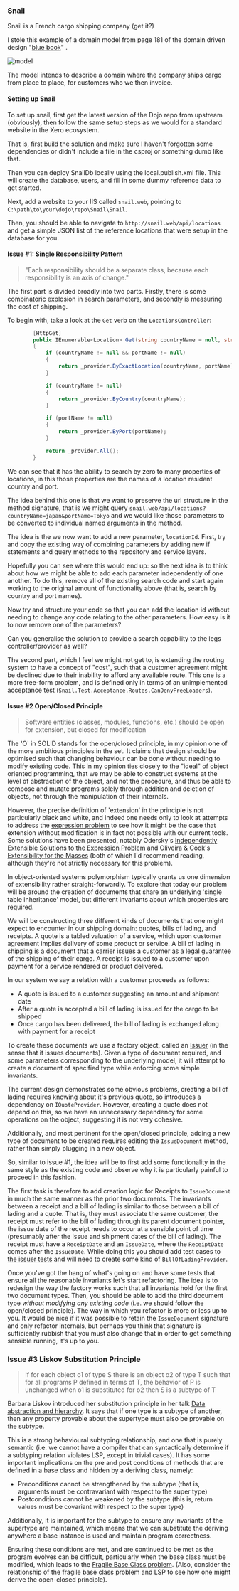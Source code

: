 ### Snail

Snail is a French cargo shipping company (get it?)

I stole this example of a domain model from page 181 of the domain
driven design "[blue
book](http://www.amazon.com/Domain-Driven-Design-Tackling-Complexity-Software/dp/0321125215)"
.

![model](http://i.imgur.com/GRhaX1x.jpg)

The model intends to describe a domain where the company ships cargo
from place to place, for customers who we then invoice.

#### Setting up Snail

To set up snail, first get the latest version of the Dojo repo from
upstream (obviously), then follow the same setup steps as we would for
a standard website in the Xero ecosystem.

That is, first build the solution and make sure I haven't forgotten
some dependencies or didn't include a file in the csproj or something
dumb like that.

Then you can deploy SnailDb locally using the local.publish.xml
file. This will create the database, users, and fill in some dummy
reference data to get started.

Next, add a website to your IIS called `snail.web`, pointing to
`C:\path\to\your\dojo\repo\Snail\Snail`.

Then, you should be able to navigate to
`http://snail.web/api/locations` and get a simple JSON list of the
reference locations that were setup in the database for you.


#### Issue #1: Single Responsibility Pattern

> "Each responsibility should be a separate class, because each
  responsibility is an axis of change."

The first part is divided broadly into two parts. Firstly, there is
some combinatoric explosion in search parameters, and secondly is
measuring the cost of shipping.

To begin with, take a look at the `Get` verb on the
`LocationsController`:

```csharp
        [HttpGet]
        public IEnumerable<Location> Get(string countryName = null, string portName = null)
        {
            if (countryName != null && portName != null)
            {
                return _provider.ByExactLocation(countryName, portName);
            }

            if (countryName != null)
            {
                return _provider.ByCountry(countryName);
            }

            if (portName != null)
            {
                return _provider.ByPort(portName);
            }

            return _provider.All();
        }
```

We can see that it has the ability to search by zero to many
properties of locations, in this those properties are the names of a
location resident country and port.

The idea behind this one is that we want to preserve the url structure
in the method signature, that is we might query
`snail.web/api/locations?countryName=japan&portName=Tokyo` and we
would like those parameters to be converted to individual named
arguments in the method.

The idea is the we now want to add a new parameter,
`locationId`. First, try and copy the existing way of combining
parameters by adding new if statements and query methods to the
repository and service layers.

Hopefully you can see where this would end up: so the next idea is to
think about how we might be able to add each parameter independently
of one another. To do this, remove all of the existing search code and
start again working to the original amount of functionality above
(that is, search by country and port names).

Now try and structure your code so that you can add the location id
without needing to change any code relating to the other
parameters. How easy is it to now remove one of the parameters?

Can you generalise the solution to provide a search capability to
the legs controller/provider as well?

The second part, which I feel we might not get to, is extending the
routing system to have a concept of "cost", such that a customer
agreement might be declined due to their inability to afford any
available route. This one is a more free-form problem, and is defined
only in terms of an unimplemented acceptance test (`Snail.Test.Acceptance.Routes.CanDenyFreeLoaders`).

#### Issue #2 Open/Closed Principle

> Software entities (classes, modules, functions, etc.) should be open for extension, but closed for modification

The 'O' in SOLID stands for the open/closed principle, in my opinion
one of the more ambitious principles in the set. It claims that design
should be optimised such that changing behaviour can be done without
needing to modify existing code. This in my opinion ties closely to the
"ideal" of object oriented programming, that we may be able to construct
systems at the level of abstraction of the object, and not the procedure,
and thus be able to compose and mutate programs solely through addition
and deletion of objects, not through the manipulation of their internals.

However, the precise definition of 'extension' in the principle is not
particularly black and white, and indeed one needs only to look at
attempts to address the [expression problem](http://c2.com/cgi/wiki?ExpressionProblem)
to see how it might be the case that extension without modification is
in fact not possible with our current tools. Some solutions have been
presented, notably Odersky's [Independently Extensible Solutions to
the Expression Problem](http://scala-lang.org/docu/files/IC_TECH_REPORT_200433.pdf)
and Oliveira & Cook's [Extensibility for the Masses](https://www.cs.utexas.edu/~wcook/Drafts/2012/ecoop2012.pdf)
(both of which I'd recommend reading, although they're not strictly
necessary for this problem).

In object-oriented systems polymorphism typically grants us one
dimension of extensibility rather straight-forwardly. To explore
that today our problem will be around the creation of documents that
share an underlying 'single table inheritance' model, but different
invariants about which properties are required.

We will be constructing three different kinds of documents that one
might expect to encounter in our shipping domain: quotes, bills of
lading, and receipts. A quote is a tabled valuation of a service,
which upon customer agreement implies delivery of some product or
service. A bill of lading in shipping is a document that a carrier
issues a customer as a legal guarantee of the shipping of their
cargo. A receipt is issued to a customer upon payment for a service
rendered or product delivered.

In our system we say a relation with a customer proceeds as follows:

* A quote is issued to a customer suggesting an amount and shipment
  date
* After a quote is accepted a bill of lading is issued for the
  cargo to be shipped
* Once cargo has been delivered, the bill of lading is exchanged
  along with payment for a receipt

To create these documents we use a factory object, called an
[Issuer](https://github.dev.xero.com/Labs/Dojo/blob/master/Snail/Snail.Core/Billing/Issuer.cs)
(in the sense that it issues documents). Given a type of document
required, and some parameters corresponding to the underlying
model, it will attempt to create a document of specified type
while enforcing some simple invariants.

The current design demonstrates some obvious problems, creating
a bill of lading requires knowing about it's previous quote, so
introduces a dependency on `IQuoteProvider`. However, creating
a quote does not depend on this, so we have an unnecessary dependency
for some operations on the object, suggesting it is not very cohesive.

Additionally, and most pertinent for the open/closed principle,
adding a new type of document to be created requires editing the
`IssueDocument` method, rather than simply plugging in a new object.

So, similar to issue #1, the idea will be to first add some functionality
in the same style as the existing code and observe why it is
particularly painful to proceed in this fashion.

The first task is therefore to add creation logic for Receipts to
`IssueDocument` in much the same manner as the prior two documents.
The invariants between a receipt and a bill of lading is similar
to those between a bill of lading and a quote. That is, they must
associate the same customer, the receipt must refer to the bill of
lading through its parent document pointer, the issue date of the
receipt needs to occur at a sensible point of time (presumably
after the issue and shipment dates of the bill of lading). The
receipt must have a `ReceiptDate` and an `IssueDate`, where the
`ReceiptDate` comes after the `IssueDate`. While doing this you
should add test cases to [the issuer tests](https://github.dev.xero.com/Labs/Dojo/blob/master/Snail/Snail.Test.Unit/Issuing/IssuerTests.cs)
and will need to create some kind of `BillOfLadingProvider`.

Once you've got the hang of what's going on and have some tests
that ensure all the reasonable invariants let's start refactoring.
The idea is to redesign the way the factory works such that all
invariants hold for the first two document types. Then, you should
be able to add the third document type _without modifying any
existing code_ (i.e. we should follow the open/closed principle).
The way in which you refactor is more or less up to you. It would
be nice if it was possible to retain the `IssueDocument` signature
and only refactor internals, but perhaps you think that signature
is sufficiently rubbish that you must also change that in order to
get something sensible running, it's up to you.

### Issue #3 Liskov Substitution Principle

> If for each object o1 of type S there is an object o2 of type T such
> that for all programs P defined in terms of T, the behavior of P is
> unchanged when o1 is substituted for o2 then S is a subtype of T

Barbara Liskov introduced her substitution principle in her talk [Data
abstraction and
hierarchy](http://citeseerx.ist.psu.edu/viewdoc/download?doi=10.1.1.12.819&rep=rep1&type=pdf).
It says that if one type is a subtype of another, then any property
provable about the supertype must also be provable on the subtype.

This is a strong behavioural subtyping relationship, and one that is
purely semantic (i.e. we cannot have a compiler that can syntactically
determine if a subtyping relation violates LSP, except in trivial
cases). It has some important implications on the pre and post
conditions of methods that are defined in a base class and hidden by a
deriving class, namely:

* Preconditions cannot be strengthened by the subtype (that is,
  arguments must be contravariant with respect to the super type)
* Postconditions cannot be weakened by the subtype (this is, return values
  must be covariant with respect to the super type)

Additionally, it is important for the subtype to ensure any invariants
of the supertype are maintained, which means that we can substitute
the deriving anywhere a base instance is used and maintain program
correctness.

Ensuring these conditions are met, and are continued to be met as the
program evolves can be difficult, particularly when the base class
must be modified, which leads to the [Fragile Base Class
problem](http://c2.com/cgi/wiki?FragileBaseClassProblem). (Also,
consider the relationship of the fragile base class problem and LSP to
see how one might derive the open-closed principle).